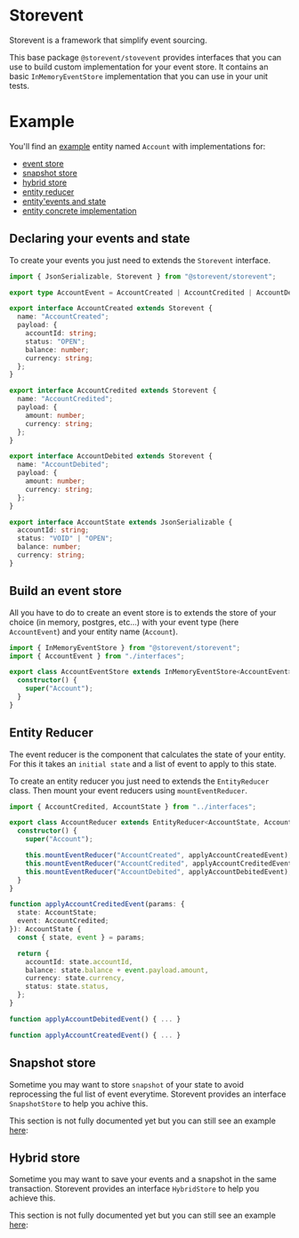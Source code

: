 # Storevent

Storevent is a framework that simplify event sourcing.

This base package `@storevent/stovevent` provides interfaces that you can use to build custom implementation for your event store. It contains an basic `InMemoryEventStore` implementation that you can use in your unit tests.

# Example

You'll find an [example](https://github.com/SachaCR/storevent/tree/main/packages/examples/src/account) entity named `Account` with implementations for:

- [event store](https://github.com/SachaCR/storevent/tree/main/packages/examples/src/account/accoutEventStore.ts)
- [snapshot store](https://github.com/SachaCR/storevent/tree/main/packages/examples/src/account/accoutSnapshotStore.ts)
- [hybrid store](https://github.com/SachaCR/storevent/tree/main/packages/examples/src/account/accoutHybridStore.ts)
- [entity reducer](https://github.com/SachaCR/storevent/tree/main/packages/examples/src/account/accoutReducer.ts)
- [entity'events and state](https://github.com/SachaCR/storevent/tree/main/packages/examples/src/account/interfaces.ts)
- [entity concrete implementation](https://github.com/SachaCR/storevent/tree/main/packages/examples/src/account/index.ts)

## Declaring your events and state

To create your events you just need to extends the `Storevent` interface.

```typescript
import { JsonSerializable, Storevent } from "@storevent/storevent";

export type AccountEvent = AccountCreated | AccountCredited | AccountDebited;

export interface AccountCreated extends Storevent {
  name: "AccountCreated";
  payload: {
    accountId: string;
    status: "OPEN";
    balance: number;
    currency: string;
  };
}

export interface AccountCredited extends Storevent {
  name: "AccountCredited";
  payload: {
    amount: number;
    currency: string;
  };
}

export interface AccountDebited extends Storevent {
  name: "AccountDebited";
  payload: {
    amount: number;
    currency: string;
  };
}

export interface AccountState extends JsonSerializable {
  accountId: string;
  status: "VOID" | "OPEN";
  balance: number;
  currency: string;
}
```

## Build an event store

All you have to do to create an event store is to extends the store of your choice (in memory, postgres, etc...) with your event type (here `AccountEvent`) and your entity name (`Account`).

```typescript
import { InMemoryEventStore } from "@storevent/storevent";
import { AccountEvent } from "./interfaces";

export class AccountEventStore extends InMemoryEventStore<AccountEvent> {
  constructor() {
    super("Account");
  }
}
```

## Entity Reducer
The event reducer is the component that calculates the state of your entity. For this it takes an `initial state` and a list of event to apply to this state.

To create an entity reducer you just need to extends the `EntityReducer` class. Then mount your event reducers using `mountEventReducer`.

```typescript
import { AccountCredited, AccountState } from "../interfaces";

export class AccountReducer extends EntityReducer<AccountState, AccountEvent> {
  constructor() {
    super("Account");

    this.mountEventReducer("AccountCreated", applyAccountCreatedEvent);
    this.mountEventReducer("AccountCredited", applyAccountCreditedEvent);
    this.mountEventReducer("AccountDebited", applyAccountDebitedEvent);
  }
}

function applyAccountCreditedEvent(params: {
  state: AccountState;
  event: AccountCredited;
}): AccountState {
  const { state, event } = params;

  return {
    accountId: state.accountId,
    balance: state.balance + event.payload.amount,
    currency: state.currency,
    status: state.status,
  };
}

function applyAccountDebitedEvent() { ... }

function applyAccountCreatedEvent() { ... }
```

## Snapshot store

Sometime you may want to store `snapshot` of your state to avoid reprocessing the ful list of event everytime. Storevent provides an interface `SnapshotStore` to help you achive this.

This section is not fully documented yet but you can still see an example [here](https://github.com/SachaCR/storevent/tree/main/packages/examples):

## Hybrid store

Sometime you may want to save your events and a snapshot in the same transaction. Storevent provides an interface `HybridStore` to help you achieve this.

This section is not fully documented yet but you can still see an example [here](https://github.com/SachaCR/storevent/tree/main/packages/examples):
